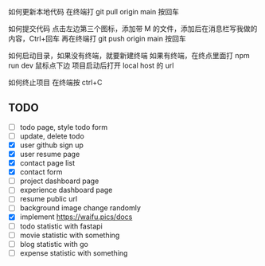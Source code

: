 如何更新本地代码
在终端打 git pull origin main 按回车

如何提交代码
点击左边第三个图标，添加带 M 的文件，添加后在消息栏写我做的内容，Ctrl+回车
再在终端打 git push origin main 按回车

如何启动目录，如果没有终端，就要新建终端
如果有终端，在终点里面打 npm run dev 鼠标点下边
项目启动后打开 local host 的 url

如何终止项目
在终端按 ctrl+C

## TODO

- [ ] todo page, style todo form
- [ ] update, delete todo
- [x] user github sign up
- [x] user resume page
- [x] contact page list
- [x] contact form
- [ ] project dashboard page
- [ ] experience dashboard page
- [ ] resume public url
- [ ] background image change randomly
- [x] implement https://waifu.pics/docs
- [ ] todo statistic with fastapi
- [ ] movie statistic with something
- [ ] blog statistic with go
- [ ] expense statistic with something

